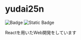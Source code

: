 # yudai25n
![Badge](https://cp-logo.vercel.app/atcoder/yudai25n)
![Static Badge](https://img.shields.io/badge/X-%40gcc_yudai25n-blue?link=https%3A%2F%2Ftwitter.com%2Fgcc_yudai25n)

Reactを用いたWeb開発をしています

<!--
**neko3141592/neko3141592** is a ✨ _special_ ✨ repository because its `README.md` (this file) appears on your GitHub profile.

Here are some ideas to get you started:

- 🔭 I’m currently working on ...
- 🌱 I’m currently learning ...
- 👯 I’m looking to collaborate on ...
- 🤔 I’m looking for help with ...
- 💬 Ask me about ...
- 📫 How to reach me: ...
- 😄 Pronouns: ...
- ⚡ Fun fact: ...
-->
